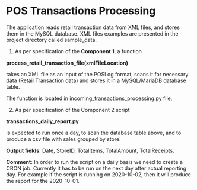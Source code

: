 # POS Transactions Processing

The application reads retail transaction data from XML files, 
and stores them in the MySQL database. XML files examples are presented in the project directory called sample_data.

1) As per specification of the **Component 1**, a function

**process_retail_transaction_file(xmlFileLocation)**

takes an XML file as an input of the POSLog format, 
scans it for necessary data (Retail Transaction data) and stores it in a MySQL/MariaDB database table.

The function is located in incoming_transactions_processing.py file.

2) As per specification of the Component 2 script

**transactions_daily_report.py** 

is expected to run once a day, to scan the database table above, and to produce a csv file 
with sales grouped by store. 

**Output fields**: Date, StoreID, TotalItems, TotalAmount, TotalReceipts.

**Comment**: In order to run the script on a daily basis we need to create a CRON job.
Currently it has to be run on the next day after actual reporting day. For example
if the script is running on 2020-10-02, then it will produce the report for the 2020-10-01.


